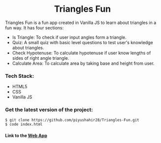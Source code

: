 <h1 align="center">Triangles Fun</h1>

Triangles Fun is a fun app created in Vanilla JS to learn about triangles in a fun way. It has four sections:

- Is Triangle: To check if user input angles form a triangle.
- Quiz: A small quiz with basic level questions to test user's knowledge about triangles.
- Check Hypotenuse: To calculate hypotenuse if user know lengths of sides of right angle triangle.
- Calculate Area: To calculate area by taking base and height from user.
  
### Tech Stack:

- HTML5
- CSS
- Vanilla JS

### Get the latest version of the project:

```bash
$ git clone https://github.com/piyushahir28/Triangles-Fun.git
$ code index.html
```

#### Link to the [Web App](https://triangles-piyushahir28.netlify.app/)